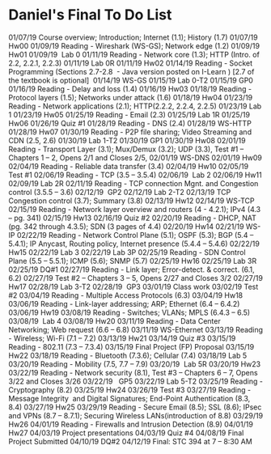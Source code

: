 # Daniel's Final To Do List

01/07/19   Course overview; Introduction; Internet (1.1); History (1.7)
01/07/19   Hw00
01/09/19   Reading - Wireshark (WS-GS); Network edge (1.2)
01/09/19   Hw01
01/09/19   Lab 0
01/11/19   Reading - Network core (1.3); HTTP (Intro. of  2.2, 2.2.1, 2.2.3)
01/11/19   Lab 0R
01/11/19   Hw02
01/14/19   Reading - Socket Programming (Sections 2.7-2.8  - Java version posted on I-Learn ) [2.7 of the textbook is optional]  
01/14/19   WS-GS
01/15/19   Lab 0-T2
01/15/19   GP0
01/16/19   Reading - Delay and loss (1.4)
01/16/19   Hw03
01/18/19   Reading - Protocol layers (1.5); Networks under attack (1.6)
01/18/19   Hw04
01/23/19   Reading - Network applications (2.1); HTTP(2.2.2, 2.2.4, 2.2.5) 
01/23/19   Lab 1
01/23/19   Hw05
01/25/19   Reading - Email (2.3) 
01/25/19   Lab 1R
01/25/19   Hw06
01/26/19   Quiz #1
01/28/19   Reading - DNS (2.4)
01/28/19   WS-HTTP
01/28/19   Hw07
01/30/19   Reading - P2P file sharing; Video Streaming and CDN (2.5, 2.6)
01/30/19   Lab 1-T2
01/30/19   GP1
01/30/19   Hw08
02/01/19   Reading - Transport Layer (3.1); Mux/Demux (3.2); UDP (3.3), Test #1 – Chapters 1 – 2, Opens 2/1 and Closes 2/5,
02/01/19   WS-DNS
02/01/19   Hw09
02/04/19   Reading - Reliable data transfer (3.4)
02/04/19   Hw10
02/05/19   Test #1
02/06/19   Reading - TCP (3.5 – 3.5.4)
02/06/19   Lab 2
02/06/19   Hw11
02/09/19   Lab 2R
02/11/19   Reading - TCP connection Mgnt. and Congestion control (3.5.5 – 3.6)
02/12/19   GP2
02/12/19   Lab 2-T2
02/13/19   TCP Congestion control (3.7); Summary (3.8)
02/13/19   Hw12 
02/14/19   WS-TCP
02/15/19   Reading - Network layer overview and routers (4 - 4.2.1); IPv4 (4.3 – pg. 341)
02/15/19   Hw13
02/16/19   Quiz #2
02/20/19   Reading - DHCP, NAT (pg. 342 through 4.3.5); SDN (3 pages of 4.4)
02/20/19   Hw14
02/21/19   WS-IP 
02/22/19   Reading - Network Control Plane (5.1); OSPF (5.3); BGP (5.4 – 5.4.1); IP Anycast, Routing policy, Internet presence (5.4.4 – 5.4.6)
02/22/19   Hw15
02/22/19   Lab 3
02/22/19   Lab 3P
02/25/19   Reading - SDN Control Plane (5.5 – 5.5.1); ICMP (5.6); SNMP (5.7)
02/25/19   Hw16
02/25/19   Lab 3R
02/25/19   DQ#1
02/27/19   Reading - Link layer; Error-detect. & correct. (6.1, 6.2)
02/27/19   Test #2 – Chapters 3 – 5, Opens 2/27 and Closes 3/2
02/27/19   Hw17
02/28/19   Lab 3-T2
02/28/19   GP3
03/01/19   Class work
03/02/19   Test #2
03/04/19   Reading - Multiple Access Protocols (6.3)
03/04/19   Hw18
03/06/19   Reading - Link-layer addressing; ARP; Ethernet (6.4 – 6.4.2)
03/06/19   Hw19
03/08/19   Reading - Switches; VLANs; MPLS (6.4.3 – 6.5)
03/08/19   Lab 4
03/08/19   Hw20
03/11/19   Reading - Data Center Networking; Web request (6.6 – 6.8)
03/11/19   WS-Ethernet
03/13/19   Reading - Wireless; Wi-Fi (7.1 – 7.2)
03/13/19   Hw21
03/14/19   Quiz #3
03/15/19   Reading - 802.11 (7.3 – 7.3.4)
03/15/19   Final Project (FP) Proposal
03/15/19   Hw22
03/18/19   Reading - Bluetooth (7.3.6); Cellular (7.4)
03/18/19   Lab 5
03/20/19   Reading - Mobility (7.5, 7.7 – 7.9)
03/20/19   Lab 5R
03/20/19   Hw23
03/22/19   Reading - Network security (8.1), Test #3 – Chapters 6 – 7, Opens 3/22 and Closes 3/26
03/22/19   GP5
03/22/19   Lab 5-T2
03/25/19   Reading - Cryptography (8.2)
03/25/19   Hw24
03/26/19   Test #3
03/27/19   Reading - Message Integrity  and Digital Signatures; End-Point Authentication (8.3, 8.4)
03/27/19   Hw25
03/29/19   Reading - Secure Email (8.5); SSL (8.6); IPsec and VPNs (8.7 – 8.7.1); Securing Wireless LANs(introduction of 8.8)
03/29/19   Hw26
04/01/19   Reading - Firewalls and Intrusion Detection (8.9)
04/01/19   Hw27
04/03/19   Project presentations
04/03/19   Quiz #4
04/08/19   Final Project Submitted
04/10/19   DQ#2
04/12/19   Final: STC 394 at 7 – 8:30 AM
